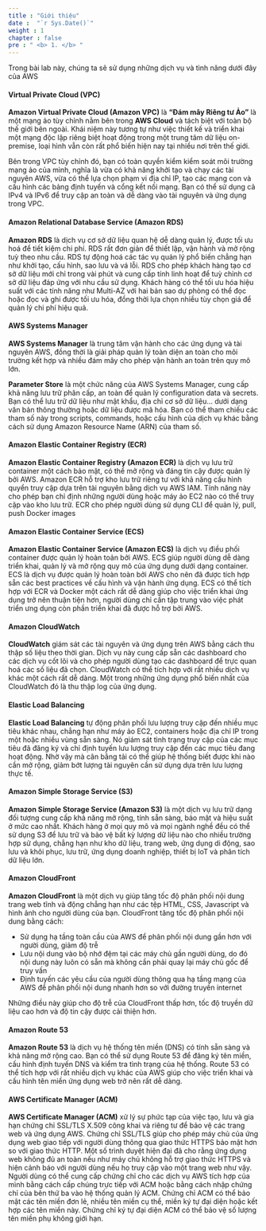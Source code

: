 ```yaml
---
title : "Giới thiệu"
date :  "`r Sys.Date()`" 
weight : 1
chapter : false
pre : " <b> 1. </b> "
---
```


Trong bài lab này, chúng ta sẽ sử dụng những dịch vụ và tình năng dưới đây của AWS

#### Virtual Private Cloud (VPC)

**Amazon Virtual Private Cloud (Amazon VPC)** là **“Đám mây Riêng tư Ảo”** là một mạng ảo tùy chỉnh nằm bên trong **AWS Cloud** và tách biệt với toàn bộ thế giới bên ngoài. Khái niệm này tương tự như việc thiết kế và triển khai một mạng độc lập riêng biệt hoạt động trong một trung tâm dữ liệu on-premise, loại hình vẫn còn rất phổ biến hiện nay tại nhiều nơi trên thế giới.

Bên trong VPC tùy chỉnh đó, bạn có toàn quyền kiểm kiểm soát môi trường mạng ảo của mình, nghĩa là vừa có khả năng khởi tạo và chạy các tài nguyên AWS, vừa có thể lựa chọn phạm vi địa chỉ IP, tạo các mạng con và cấu hình các bảng định tuyến và cổng kết nối mạng. Bạn có thể sử dụng cả IPv4 và IPv6 để truy cập an toàn và dễ dàng vào tài nguyên và ứng dụng trong VPC.

#### Amazon Relational Database Service (Amazon RDS)
**Amazon RDS** là dịch vụ cơ sở dữ liệu quan hệ dễ dàng quản lý, được tối ưu hoá để tiết kiệm chi phí. RDS rất đơn giản để thiết lập, vận hành và mở rộng tuỳ theo nhu cầu. RDS tự động hoá các tác vụ quản lý phổ biến chẳng hạn như khởi tạo, cấu hình, sao lưu và vá lỗi. RDS cho phép khách hàng tạo cơ sở dữ liệu mới chỉ trong vài phút và cung cấp tính linh hoạt để tuỳ chỉnh cơ sở dữ liệu đáp ứng với nhu cầu sử dụng. Khách hàng có thể tối ưu hóa hiệu suất với các tính năng như Multi-AZ với hai bản sao dự phòng có thể đọc hoặc đọc và ghi được tối ưu hóa,  đồng thời lựa chọn nhiều tùy chọn giá để quản lý chi phí hiệu quả.

#### AWS Systems Manager

**AWS Systems Manager** là trung tâm vận hành cho các ứng dụng và tài nguyên AWS, đồng thời là giải pháp quản lý toàn diện an toàn cho môi trường kết hợp và nhiều đám mây cho phép vận hành an toàn trên quy mô lớn.

**Parameter Store** là một chức năng của AWS Systems Manager, cung cấp khả năng lưu trữ phân cấp, an toàn để quản lý configuration data và secrets. Bạn có thể lưu trữ dữ liệu như mật khẩu, địa chỉ cơ sở dữ liệu... dưới dạng văn bản thông thường hoặc dữ liệu được mã hóa. Bạn có thể tham chiếu các tham số này trong scripts, commands, hoặc cấu hình của dịch vụ khác bằng cách sử dụng Amazon Resource Name (ARN) của tham số.

#### Amazon Elastic Container Registry (ECR)
**Amazon Elastic Container Registry (Amazon ECR)** là dịch vụ lưu trữ container một cách bảo mật, có thể mở rộng và đáng tin cậy được quản lý bởi AWS. Amazon ECR hỗ trợ kho lưu trữ riêng tư với khả năng cấu hình quyển truy cập dựa trên tài nguyên bằng dịch vụ AWS IAM. Tính năng này cho phép bạn chỉ định những người dùng hoặc máy ảo EC2 nào có thể truy cập vào kho lưu trữ. ECR cho phép người dùng sử dụng CLI để quản lý, pull, push Docker images

#### Amazon Elastic Container Service (ECS)
**Amazon Elastic Container Service (Amazon ECS)** là dịch vụ điều phối container được quản lý hoàn toản bởi AWS. ECS giúp người dùng dễ dàng triển khai, quản lý và mở rộng quy mô của ứng dụng dưới dạng container. ECS là dịch vụ được quản lý hoàn toàn bởi AWS cho nên đã được tích hợp sẵn các best practices về cấu hình và vận hành ứng dụng. ECS có thể tích hợp với ECR và Docker một cách rất dễ dàng giúp cho việc triển khai ứng dụng trở nên thuận tiện hơn, người dùng chỉ cần tập trung vào việc phát triển ưng dụng còn phần triển khai đã được hỗ trợ bởi AWS.

#### Amazon CloudWatch
**CloudWatch** giám sát các tài nguyên và ứng dụng trên AWS bằng cách thu thập số liệu theo thời gian. Dịch vụ này cung cấp sẵn các dashboard cho các dịch vụ cốt lõi và cho phép người dùng tạo các dashboard để trực quan hoá các số liệu đã chọn. CloudWatch có thể tích hợp với rất nhiều dịch vụ khác một cách rất dễ dàng. Một trong những ứng dụng phổ biến nhất của CloudWatch đó là thu thập log của ứng dụng.

#### Elastic Load Balancing
**Elastic Load Balancing** tự động phân phối lưu lượng truy cập đến nhiều mục tiêu khác nhau, chẳng hạn như máy ảo EC2, containers hoặc địa chỉ IP trong một hoặc nhiều vùng sẵn sàng. Nó giám sát tình trạng truy cập của các mục tiêu đã đăng ký và chỉ định tuyến lưu lượng truy cập đến các mục tiêu đang hoạt động. Nhờ vậy mà cân bằng tải có thể giúp hệ thống biết được khi nào cần mở rộng, giảm bớt lượng tài nguyên cần sử dụng dựa trên lưu lượng thực tế.

#### Amazon Simple Storage Service (S3)
**Amazon Simple Storage Service (Amazon S3)** là một dịch vụ lưu trữ dạng đối tượng cung cấp khả năng mở rộng, tính sẵn sàng, bảo mật và hiệu suất ở mức cao nhất. Khách hàng ở mọi quy mô và mọi ngành nghề đều có thể sử dụng S3 để lưu trữ và bảo vệ bất kỳ lượng dữ liệu nào cho nhiều trường hợp sử dụng, chẳng hạn như kho dữ liệu, trang web, ứng dụng di động, sao lưu và khôi phục, lưu trữ, ứng dụng doanh nghiệp, thiết bị IoT và phân tích dữ liệu lớn.

#### Amazon CloudFront
**Amazon CloudFront** là một dịch vụ giúp tăng tốc độ phân phối nội dung trang web tĩnh và động chẳng hạn như các tệp HTML, CSS, Javascript và hình ảnh cho người dùng của bạn. CloudFront tăng tốc độ phân phối nội dung bằng cách:
- Sử dụng hạ tầng toàn cầu của AWS để phân phối nội dung gần hơn với người dùng, giảm độ trễ
- Lưu nội dung vào bộ nhớ đệm tại các máy chủ gần người dùng, do đó nội dung này luôn có sẵn mà không cần phải quay lại máy chủ gốc để truy vấn
- Định tuyến các yêu cầu của người dùng thông qua hạ tầng mạng của AWS để phân phối nội dung nhanh hơn so với đường truyền internet

Những điều này giúp cho độ trễ của CloudFront thấp hơn, tốc độ truyền dữ liệu cao hơn và độ tin cậy được cải thiện hơn.

#### Amazon Route 53
**Amazon Route 53** là dịch vụ hệ thống tên miền (DNS) có tính sẵn sàng và khả năng mở rộng cao. Bạn có thể sử dụng Route 53 để đăng ký tên miền, cấu hình định tuyến DNS và kiểm tra tình trạng của hệ thống. Route 53 có thể tích hợp với rất nhiều dịch vụ khác của AWS giúp cho việc triển khai và cấu hình tên miền ứng dụng web trở nên rất dễ dàng.

#### AWS Certificate Manager (ACM)
**AWS Certificate Manager (ACM)** xử lý sự phức tạp của việc tạo, lưu và gia hạn chứng chỉ SSL/TLS X.509 công khai và riêng tư để bảo vệ các trang web và ứng dụng AWS. Chứng chỉ SSL/TLS giúp cho phép máy chủ của ứng dụng web giao tiếp với người dùng thông qua giao thức HTTPS bảo mật hơn so với giao thức HTTP. Một số trình duyệt hiện đại đã cho rằng ứng dụng web không đủ an toàn nếu như máy chủ không hỗ trợ giao thức HTTPS và hiện cảnh báo với người dùng nếu họ truy cập vào một trang web như vậy.
Người dùng có thể cung cấp chứng chỉ cho các dịch vụ AWS tích hợp của mình bằng cách cấp chúng trực tiếp với ACM hoặc bằng cách nhập chứng chỉ của bên thứ ba vào hệ thống quản lý ACM. Chứng chỉ ACM có thể bảo mật các tên miền đơn lẻ, nhiều tên miền cụ thể, miền ký tự đại diện hoặc kết hợp các tên miền này. Chứng chỉ ký tự đại diện ACM có thể bảo vệ số lượng tên miền phụ không giới hạn.
